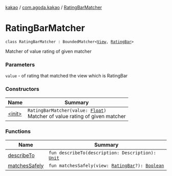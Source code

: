 [kakao](../../index.md) / [com.agoda.kakao](../index.md) / [RatingBarMatcher](./index.md)

# RatingBarMatcher

`class RatingBarMatcher : BoundedMatcher<`[`View`](https://developer.android.com/reference/android/view/View.html)`, `[`RatingBar`](https://developer.android.com/reference/android/widget/RatingBar.html)`>`

Matcher of value rating of given matcher

### Parameters

`value` - of rating that matched the view which is RatingBar

### Constructors

| Name | Summary |
|---|---|
| [&lt;init&gt;](-init-.md) | `RatingBarMatcher(value: `[`Float`](https://kotlinlang.org/api/latest/jvm/stdlib/kotlin/-float/index.html)`)`<br>Matcher of value rating of given matcher |

### Functions

| Name | Summary |
|---|---|
| [describeTo](describe-to.md) | `fun describeTo(description: Description): `[`Unit`](https://kotlinlang.org/api/latest/jvm/stdlib/kotlin/-unit/index.html) |
| [matchesSafely](matches-safely.md) | `fun matchesSafely(view: `[`RatingBar`](https://developer.android.com/reference/android/widget/RatingBar.html)`?): `[`Boolean`](https://kotlinlang.org/api/latest/jvm/stdlib/kotlin/-boolean/index.html) |
